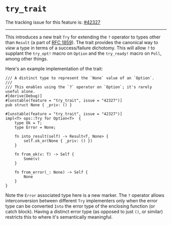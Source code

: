 # `try_trait`

The tracking issue for this feature is: [#42327]

[#42327]: https://github.com/rust-lang/rust/issues/42327

------------------------

This introduces a new trait `Try` for extending the `?` operator to types
other than `Result` (a part of [RFC 1859]).  The trait provides the canonical
way to _view_ a type in terms of a success/failure dichotomy.  This will
allow `?` to supplant the `try_opt!` macro on `Option` and the `try_ready!`
macro on `Poll`, among other things.

[RFC 1859]: https://github.com/rust-lang/rfcs/pull/1859

Here's an example implementation of the trait:

```rust,ignore (cannot-reimpl-Try)
/// A distinct type to represent the `None` value of an `Option`.
///
/// This enables using the `?` operator on `Option`; it's rarely useful alone.
#[derive(Debug)]
#[unstable(feature = "try_trait", issue = "42327")]
pub struct None { _priv: () }

#[unstable(feature = "try_trait", issue = "42327")]
impl<T> ops::Try for Option<T>  {
    type Ok = T;
    type Error = None;

    fn into_result(self) -> Result<T, None> {
        self.ok_or(None { _priv: () })
    }

    fn from_ok(v: T) -> Self {
        Some(v)
    }

    fn from_error(_: None) -> Self {
        None
    }
}
```

Note the `Error` associated type here is a new marker.  The `?` operator
allows interconversion between different `Try` implementers only when
the error type can be converted `Into` the error type of the enclosing
function (or catch block).  Having a distinct error type (as opposed to
just `()`, or similar) restricts this to where it's semantically meaningful.
